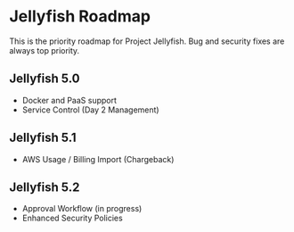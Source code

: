 # Jellyfish Roadmap

This is the priority roadmap for Project Jellyfish.  Bug and security fixes are always top priority.

## Jellyfish 5.0
- Docker and PaaS support
- Service Control (Day 2 Management)

## Jellyfish 5.1
- AWS Usage / Billing Import (Chargeback)


## Jellyfish 5.2
- Approval Workflow (in progress)
- Enhanced Security Policies
